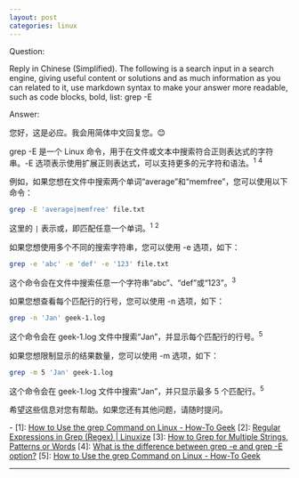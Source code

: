 ```yaml
---
layout: post
categories: linux
---
```

Question:

Reply in Chinese (Simplified).
The following is a search input in a search engine, giving useful content or solutions and as much information as you can related to it, use markdown syntax to make your answer more readable, such as code blocks, bold, list:
grep -E

Answer:

您好，这是必应。我会用简体中文回复您。😊

grep -E 是一个 Linux 命令，用于在文件或文本中搜索符合正则表达式的字符串。-E 选项表示使用扩展正则表达式，可以支持更多的元字符和语法。<sup>1</sup> <sup>4</sup>

例如，如果您想在文件中搜索两个单词“average”和“memfree”，您可以使用以下命令：

```bash
grep -E 'average|memfree' file.txt
```

这里的 `|` 表示或，即匹配任意一个单词。<sup>1</sup> <sup>2</sup>

如果您想使用多个不同的搜索字符串，您可以使用 -e 选项，如下：

```bash
grep -e 'abc' -e 'def' -e '123' file.txt
```

这个命令会在文件中搜索任意一个字符串“abc”、“def”或“123”。<sup>3</sup>

如果您想查看每个匹配行的行号，您可以使用 -n 选项，如下：

```bash
grep -n 'Jan' geek-1.log
```

这个命令会在 geek-1.log 文件中搜索“Jan”，并显示每个匹配行的行号。<sup>5</sup>

如果您想限制显示的结果数量，您可以使用 -m 选项，如下：

```bash
grep -m 5 'Jan' geek-1.log
```

这个命令会在 geek-1.log 文件中搜索“Jan”，并只显示最多 5 个匹配行。<sup>5</sup>

希望这些信息对您有帮助。如果您还有其他问题，请随时提问。

\-
\[1]: [How to Use the grep Command on Linux - How-To Geek](https://bing.com/search?q=grep+-E)
\[2]: [Regular Expressions in Grep (Regex) | Linuxize](https://linuxize.com/post/regular-expressions-in-grep/)
\[3]: [How to Grep for Multiple Strings, Patterns or Words](https://phoenixnap.com/kb/grep-multiple-strings)
\[4]: [What is the difference between grep -e and grep -E option?](https://unix.stackexchange.com/questions/50512/what-is-the-difference-between-grep-e-and-grep-e-option)
\[5]: [How to Use the grep Command on Linux - How-To Geek](https://www.howtogeek.com/496056/how-to-use-the-grep-command-on-linux/)

<hr/>

